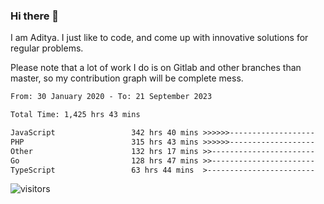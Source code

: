 ### Hi there 👋

I am Aditya. I just like to code, and come up with innovative solutions for regular problems.

Please note that a lot of work I do is on Gitlab and other branches than master, so my contribution graph will be complete mess.

<!--START_SECTION:waka-->

```txt
From: 30 January 2020 - To: 21 September 2023

Total Time: 1,425 hrs 43 mins

JavaScript                 342 hrs 40 mins >>>>>>-------------------   24.03 %
PHP                        315 hrs 43 mins >>>>>>-------------------   22.15 %
Other                      132 hrs 17 mins >>-----------------------   09.28 %
Go                         128 hrs 47 mins >>-----------------------   09.03 %
TypeScript                 63 hrs 44 mins  >------------------------   04.47 %
```

<!--END_SECTION:waka-->

![visitors](https://visitor-badge.glitch.me/badge?page_id=BrainBuzzer.visitor-badge&left_color=green&right_color=red)
